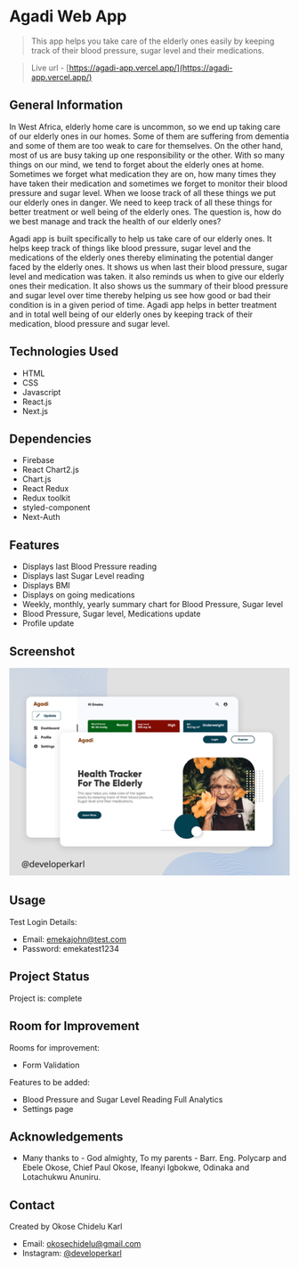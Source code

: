 # Agadi Web App
> This app helps you take care of the elderly ones easily by keeping track of their blood pressure, sugar level and their medications.

> Live url - [https://agadi-app.vercel.app/](https://agadi-app.vercel.app/)

## General Information
In West Africa, elderly home care is uncommon, so we end up taking care of our elderly ones in our homes. Some of them are suffering from dementia and some of them are too weak to care for themselves. On the other hand, most of us are busy taking up one responsibility or the other. With so many things on our mind, we tend to forget about the elderly ones at home. Sometimes we forget what medication they are on, how many times they have taken their medication and sometimes we forget to monitor their blood pressure and sugar level. When we loose track of all these things we put our elderly ones in danger. We need to keep track of all these things for better treatment or well being of the elderly ones. The question is, how do we best manage and track the health of our elderly ones?

Agadi app is built specifically to help us take care of our elderly ones. It helps keep track of things like blood pressure, sugar level and the medications of the elderly ones thereby eliminating the potential danger faced by the elderly ones. It shows us when last their blood pressure, sugar level and medication was taken. it also reminds us when to give our elderly ones their medication. It also shows us the summary of their blood pressure and sugar level over time thereby helping us see how good or bad their condition is in a given period of time. Agadi app helps in better treatment and in total well being of our elderly ones by keeping track of their medication, blood pressure and sugar level. 

## Technologies Used
- HTML
- CSS
- Javascript
- React.js
- Next.js

## Dependencies
- Firebase
- React Chart2.js
- Chart.js
- React Redux
- Redux toolkit
- styled-component
- Next-Auth

## Features
- Displays last Blood Pressure reading
- Displays last Sugar Level reading
- Displays BMI
- Displays on going medications
- Weekly, monthly, yearly summary chart for Blood Pressure, Sugar level
- Blood Pressure, Sugar level, Medications update
- Profile update

## Screenshot
![](./public/images/agadi.png)

## Usage
Test Login Details:
- Email: emekajohn@test.com
- Password: emekatest1234

## Project Status
Project is: complete

## Room for Improvement
Rooms for improvement:
- Form Validation

Features to be added:
- Blood Pressure and Sugar Level Reading Full Analytics 
- Settings page

## Acknowledgements
- Many thanks to - God almighty, To my parents - Barr. Eng. Polycarp and Ebele Okose, Chief Paul Okose, Ifeanyi Igbokwe, Odinaka and Lotachukwu Anuniru.

## Contact
Created by Okose Chidelu Karl
- Email: okosechidelu@gmail.com
- Instagram: [@developerkarl](https://www.instagram.com/developerkarl)

